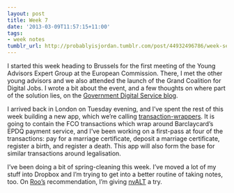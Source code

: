 ```yaml
---
layout: post
title: Week 7
date: '2013-03-09T11:57:15+11:00'
tags:
- week notes
tumblr_url: http://probablyisjordan.tumblr.com/post/44932496786/week-seven
---
```

<p>I started this week heading to Brussels for the first meeting of the Young Advisors Expert Group at the European Commission. There, I met the other young advisors and we also attended the launch of the Grand Coalition for Digital Jobs. I wrote a bit about the event, and a few thoughts on where part of the solution lies, on the <a href="http://digital.cabinetoffice.gov.uk/2013/03/07/young-expert-and-advising/">Government Digital Service blog</a>.</p>

<p>I arrived back in London on Tuesday evening, and I&rsquo;ve spent the rest of this week building a new app, which we&rsquo;re calling <a href="https://github.com/alphagov/transaction-wrappers">transaction-wrappers</a>. It is going to contain the FCO transactions which wrap around Barclaycard&rsquo;s EPDQ payment service, and I&rsquo;ve been working on a first-pass at four of the transactions: pay for a marriage certificate, deposit a marriage certificate, register a birth, and register a death. This app will also form the base for similar transactions around legalisation.</p>

<p>I&rsquo;ve been doing a bit of spring-cleaning this week. I&rsquo;ve moved a lot of my stuff into Dropbox and I&rsquo;m trying to get into a better routine of taking notes, too. On <a href="http://twitter.com/rooreynolds">Roo&rsquo;s</a> recommendation, I&rsquo;m giving <a href="http://brettterpstra.com/projects/nvalt/">nvALT</a> a try.</p>
